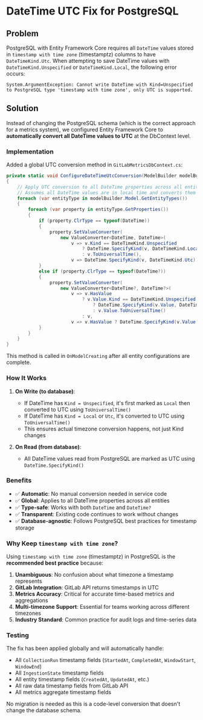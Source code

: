 # DateTime UTC Fix for PostgreSQL

## Problem

PostgreSQL with Entity Framework Core requires all `DateTime` values stored in `timestamp with time zone` (timestamptz) columns to have `DateTimeKind.Utc`. When attempting to save DateTime values with `DateTimeKind.Unspecified` or `DateTimeKind.Local`, the following error occurs:

```
System.ArgumentException: Cannot write DateTime with Kind=Unspecified to PostgreSQL type 'timestamp with time zone', only UTC is supported.
```

## Solution

Instead of changing the PostgreSQL schema (which is the correct approach for a metrics system), we configured Entity Framework Core to **automatically convert all DateTime values to UTC** at the DbContext level.

### Implementation

Added a global UTC conversion method in `GitLabMetricsDbContext.cs`:

```csharp
private static void ConfigureDateTimeUtcConversion(ModelBuilder modelBuilder)
{
    // Apply UTC conversion to all DateTime properties across all entities
    // Assumes all DateTime values are in local time and converts them to UTC
    foreach (var entityType in modelBuilder.Model.GetEntityTypes())
    {
        foreach (var property in entityType.GetProperties())
        {
            if (property.ClrType == typeof(DateTime))
            {
                property.SetValueConverter(
                    new ValueConverter<DateTime, DateTime>(
                        v => v.Kind == DateTimeKind.Unspecified 
                            ? DateTime.SpecifyKind(v, DateTimeKind.Local).ToUniversalTime()
                            : v.ToUniversalTime(),
                        v => DateTime.SpecifyKind(v, DateTimeKind.Utc)));
            }
            else if (property.ClrType == typeof(DateTime?))
            {
                property.SetValueConverter(
                    new ValueConverter<DateTime?, DateTime?>(
                        v => v.HasValue
                            ? v.Value.Kind == DateTimeKind.Unspecified
                                ? DateTime.SpecifyKind(v.Value, DateTimeKind.Local).ToUniversalTime()
                                : v.Value.ToUniversalTime()
                            : v,
                        v => v.HasValue ? DateTime.SpecifyKind(v.Value, DateTimeKind.Utc) : v));
            }
        }
    }
}
```

This method is called in `OnModelCreating` after all entity configurations are complete.

### How It Works

1. **On Write (to database)**:
   - If DateTime has `Kind = Unspecified`, it's first marked as `Local` then converted to UTC using `ToUniversalTime()`
   - If DateTime has `Kind = Local` or `Utc`, it's converted to UTC using `ToUniversalTime()`
   - This ensures actual timezone conversion happens, not just Kind changes

2. **On Read (from database)**:
   - All DateTime values read from PostgreSQL are marked as UTC using `DateTime.SpecifyKind()`

### Benefits

- ✅ **Automatic**: No manual conversion needed in service code
- ✅ **Global**: Applies to all DateTime properties across all entities
- ✅ **Type-safe**: Works with both `DateTime` and `DateTime?`
- ✅ **Transparent**: Existing code continues to work without changes
- ✅ **Database-agnostic**: Follows PostgreSQL best practices for timestamp storage

### Why Keep `timestamp with time zone`?

Using `timestamp with time zone` (timestamptz) in PostgreSQL is the **recommended best practice** because:

1. **Unambiguous**: No confusion about what timezone a timestamp represents
2. **GitLab Integration**: GitLab API returns timestamps in UTC
3. **Metrics Accuracy**: Critical for accurate time-based metrics and aggregations
4. **Multi-timezone Support**: Essential for teams working across different timezones
5. **Industry Standard**: Common practice for audit logs and time-series data

### Testing

The fix has been applied globally and will automatically handle:
- All `CollectionRun` timestamp fields (`StartedAt`, `CompletedAt`, `WindowStart`, `WindowEnd`)
- All `IngestionState` timestamp fields
- All entity timestamp fields (`CreatedAt`, `UpdatedAt`, etc.)
- All raw data timestamp fields from GitLab API
- All metrics aggregate timestamp fields

No migration is needed as this is a code-level conversion that doesn't change the database schema.
